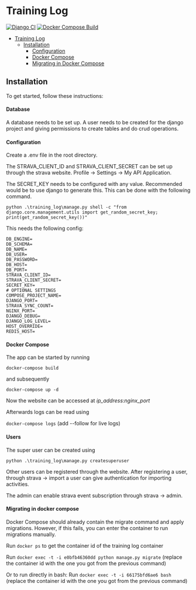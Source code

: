 # Training Log

[![Django CI](https://github.com/AlexHartog/training_log/actions/workflows/django.yml/badge.svg)](https://github.com/AlexHartog/training_log/actions/workflows/django.yml)
[![Docker Compose Build](https://github.com/AlexHartog/training_log/actions/workflows/docker.yml/badge.svg)](https://github.com/AlexHartog/training_log/actions/workflows/docker.yml)

- [Training Log](#training-log)
  - [Installation](#installation)
    - [Configuration](#configuration)
    - [Docker Compose](#docker-compose)
    - [Migrating in Docker Compose](#migrating-in-docker-compose)


## Installation

To get started, follow these instructions:


#### Database

A database needs to be set up. A user needs to be created for the django project and giving permissions to create 
tables and do crud operations. 

#### Configuration

Create a .env file in the root directory.

The STRAVA_CLIENT_ID and STRAVA_CLIENT_SECRET can be set up through the strava website. Profile -> Settings -> My 
API Application.

The SECRET_KEY needs to be configured with any value. Recommended would be to use django to generate this. This can 
be done with the following command.

`python .\training_log\manage.py shell -c "from django.core.management.utils import get_random_secret_key; print(get_random_secret_key())"`

This needs the following config:

~~~
DB_ENGINE=
DB_SCHEMA=
DB_NAME=
DB_USER=
DB_PASSWORD=
DB_HOST=
DB_PORT=
STRAVA_CLIENT_ID=
STRAVA_CLIENT_SECRET=
SECRET_KEY=
# OPTIONAL SETTINGS
COMPOSE_PROJECT_NAME=
DJANGO_PORT=
STRAVA_SYNC_COUNT=
NGINX_PORT=
DJANGO_DEBUG=
DJANGO_LOG_LEVEL=
HOST_OVERRIDE=
REDIS_HOST=
~~~


#### Docker Compose

The app can be started by running 

`docker-compose build` 

and subsequently

`docker-compose up -d`

Now the website can be accessed at *ip_address*:*nginx_port*



Afterwards logs can be read using 

`docker-compose logs` (add --follow for live logs)



#### Users

The super user can be created using 

`python .\training_log\manage.py createsuperuser`

Other users can be registered through the website. After registering a user, through strava -> import a user can give authentication for importing activities.

The admin can enable strava event subscription through strava -> admin.


#### Migrating in docker compose

Docker Compose should already contain the migrate command and apply migrations. However, if this fails, you can
enter the container to run migrations manually.

Run `docker ps` to get the container id of the training log container

Run `docker exec -t -i e0bfb46360dd python manage.py migrate`
(replace the container id with the one you got from the previous command)

Or to run directly in bash:
Run `docker exec -t -i 66175bfd6ae6 bash` 
(replace the container id with the one you got from the previous command)

